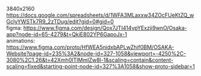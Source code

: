 3840x2160
<br />
https://docs.google.com/spreadsheets/d/1WFA3MLaxxw34ZOcFUeKtZQ_wGclyYWSTk7R9_2zTDug/edit?gid=0#gid=0
<br />
figma: https://www.figma.com/design/Qox7JTI414vpYExzji9wnO/Osaka-app?node-id=65-4279&t=QkiE802YP6GapoJx-1
<br />
animations: https://www.figma.com/proto/HfWEA5nidxbAPLwZhif0BM/OSAKA-Website?page-id=235%3A2&node-id=327-1058&viewport=-4250%2C-3080%2C1.26&t=42Xmh0lTIMmIZw8l-1&scaling=contain&content-scaling=fixed&starting-point-node-id=327%3A1058&show-proto-sidebar=1